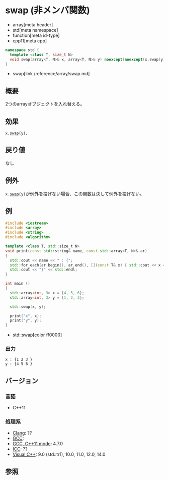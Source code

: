 # swap (非メンバ関数)
* array[meta header]
* std[meta namespace]
* function[meta id-type]
* cpp11[meta cpp]

```cpp
namespace std {
  template <class T, size_t N>
  void swap(array<T, N>& x, array<T, N>& y) noexcept(noexcept(x.swap(y)));
}
```
* swap[link /reference/array/swap.md]

## 概要
2つのarrayオブジェクトを入れ替える。


## 効果
`x.`[`swap`](swap.md)`(y);`


## 戻り値
なし


## 例外
`x.`[`swap`](swap.md)`(y)`が例外を投げない場合、この関数は決して例外を投げない。


## 例
```cpp example
#include <iostream>
#include <array>
#include <string>
#include <algorithm>

template <class T, std::size_t N>
void print(const std::string& name, const std::array<T, N>& ar)
{
  std::cout << name << " : {";
  std::for_each(ar.begin(), ar.end(), [](const T& x) { std::cout << x << " "; });
  std::cout << "}" << std::endl;
}

int main ()
{
  std::array<int, 3> x = {4, 5, 6};
  std::array<int, 3> y = {1, 2, 3};

  std::swap(x, y);

  print("x", x);
  print("y", y);
}
```
* std::swap[color ff0000]


### 出力
```
x : {1 2 3 }
y : {4 5 6 }
```


## バージョン
### 言語
- C++11

### 処理系
- [Clang](/implementation.md#clang): ??
- [GCC](/implementation.md#gcc): 
- [GCC, C++11 mode](/implementation.md#gcc): 4.7.0
- [ICC](/implementation.md#icc): ??
- [Visual C++](/implementation.md#visual_cpp): 9.0 (std::tr1), 10.0, 11.0, 12.0, 14.0


## 参照

